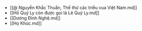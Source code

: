 - [[@ Nguyễn Khắc Thuần, Thế thứ các triều vua Việt Nam.md]]
- [[Hồ Quý Ly còn được gọi là Lê Quý Ly.md]]
- [[Dương Đình Nghệ.md]]
- [[Họ Khúc.md]]
